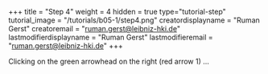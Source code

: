 +++
title = "Step 4"
weight = 4
hidden = true
type="tutorial-step"
tutorial_image = "/tutorials/b05-1/step4.png"
creatordisplayname = "Ruman Gerst"
creatoremail = "ruman.gerst@leibniz-hki.de"
lastmodifierdisplayname = "Ruman Gerst"
lastmodifieremail = "ruman.gerst@leibniz-hki.de"
+++

Clicking on the green arrowhead on the right (red arrow 1) ...